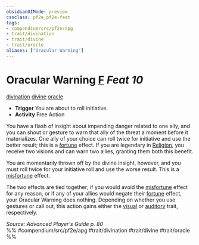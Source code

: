 ```yaml
---
obsidianUIMode: preview
cssclass: pf2e,pf2e-feat
tags:
- compendium/src/pf2e/apg
- trait/divination
- trait/divine
- trait/oracle
aliases: ["Oracular Warning"]
---
```

# Oracular Warning  [F](../../rules/core-rulebook/chapter-9-playing-the-game.md#Actions "Free Action") *Feat 10*  
[divination](../../rules/traits/divination.md)  [divine](../../rules/traits/divine.md)  [oracle](../../rules/traits/oracle-apg.md)  

- **Trigger** You are about to roll initiative.
- **Activity** Free Action

You have a flash of insight about impending danger related to one ally, and you can shout or gesture to warn that ally of the threat a moment before it materializes. One ally of your choice can roll twice for initiative and use the better result; this is a [fortune](../../rules/traits/fortune.md) effect. If you are legendary in [Religion](../skills.md#Religion), you receive two visions and can warn two allies, granting them both this benefit.

You are momentarily thrown off by the divine insight, however, and you must roll twice for your initiative roll and use the worse result. This is a [misfortune](../../rules/traits/misfortune.md) effect.

The two effects are tied together; if you would avoid the [misfortune](../../rules/traits/misfortune.md) effect for any reason, or if any of your allies would negate their [fortune](../../rules/traits/fortune.md) effect, your Oracular Warning does nothing. Depending on whether you use gestures or call out, this action gains either the [visual](../../rules/traits/visual.md) or [auditory](../../rules/traits/auditory.md) trait, respectively.

*Source: Advanced Player's Guide p. 80*  
%% #compendium/src/pf2e/apg #trait/divination #trait/divine #trait/oracle %%